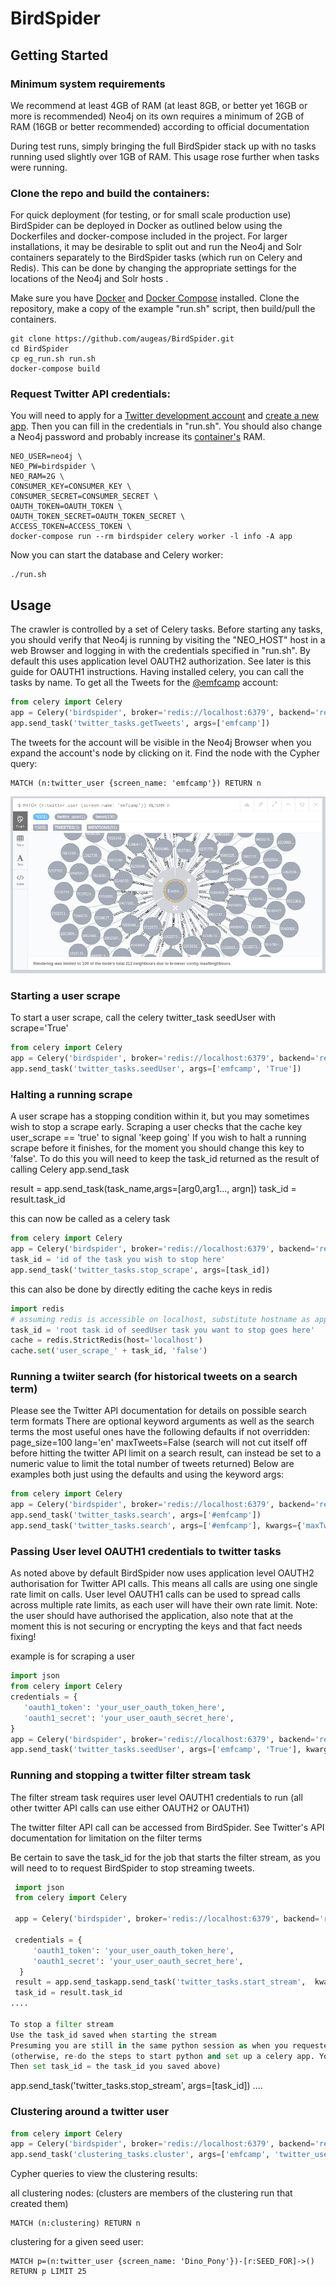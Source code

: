 # BirdSpider

## Getting Started

### Minimum system requirements

We recommend at least 4GB of RAM (at least 8GB, or better yet 16GB or more is recommended)
Neo4j on its own requires a minimum of 2GB of RAM (16GB or better recommended) according to official documentation

During test runs, simply bringing the full BirdSpider stack up with no tasks running used slightly over 1GB of RAM.
This usage rose further when tasks were running.

### Clone the repo and build the containers:

For quick deployment (for testing, or for small scale production use) BirdSpider can be deployed in Docker
as outlined below using the Dockerfiles and docker-compose included in the project.
For larger installations, it may be desirable to split out and run the Neo4j and Solr containers separately to
the BirdSpider tasks (which run on Celery and Redis). This can be done by changing the appropriate settings
for the locations of the Neo4j and Solr hosts .

Make sure you have [Docker](https://docs.docker.com/install/) and [Docker Compose](https://docs.docker.com/compose/)
installed. Clone the repository, make a copy of the example "run.sh" script, then build/pull the containers.

```
git clone https://github.com/augeas/BirdSpider.git
cd BirdSpider
cp eg_run.sh run.sh
docker-compose build

```

### Request Twitter API credentials:

You will need to apply for a [Twitter development account](https://developer.twitter.com/en/apply/user)
and [create a new app](https://apps.twitter.com/). Then you can fill in the credentials in "run.sh".
You should also change a Neo4j password and probably increase its
[container's](https://neo4j.com/docs/operations-manual/current/installation/docker/) RAM.


```
NEO_USER=neo4j \
NEO_PW=birdspider \
NEO_RAM=2G \
CONSUMER_KEY=CONSUMER_KEY \
CONSUMER_SECRET=CONSUMER_SECRET \
OAUTH_TOKEN=OAUTH_TOKEN \
OAUTH_TOKEN_SECRET=OAUTH_TOKEN_SECRET \
ACCESS_TOKEN=ACCESS_TOKEN \
docker-compose run --rm birdspider celery worker -l info -A app

```

Now you can start the database and Celery worker:

```
./run.sh

```

## Usage


The crawler is controlled by a set of Celery tasks. Before starting any tasks, you should verify that
Neo4j is running by visiting the "NEO_HOST" host in a web Browser and logging in with the credentials
specified in "run.sh".
By default this uses application level OAUTH2 authorization. See later is this guide for OAUTH1 instructions.
Having installed celery, you can call the tasks by name. To get all the Tweets for
the [@emfcamp](https://twitter.com/emfcamp) account:

```python
from celery import Celery
app = Celery('birdspider', broker='redis://localhost:6379', backend='redis://localhost:6379')
app.send_task('twitter_tasks.getTweets', args=['emfcamp'])

```

The tweets for the account will be visible in the Neo4j Browser when you expand the account's node by clicking on it.
Find the node with the Cypher query:

```
MATCH (n:twitter_user {screen_name: 'emfcamp'}) RETURN n

```


![simple user query](https://raw.githubusercontent.com/augeas/BirdSpider/master/docs/img/emfcamp_query.png)

### Starting a user scrape

To start a user scrape, call the celery twitter_task seedUser with scrape='True'

```python
from celery import Celery
app = Celery('birdspider', broker='redis://localhost:6379', backend='redis://localhost:6379')
app.send_task('twitter_tasks.seedUser', args=['emfcamp', 'True'])
```

### Halting a running scrape

A user scrape has a stopping condition within it, but you may sometimes wish to stop a scrape early.
Scraping a user checks that the cache key user_scrape == 'true' to signal 'keep going'
If you wish to halt a running scrape before it finishes, for the moment you should change this key to 'false'.
To do this you will need to keep the task_id returned as the result of calling Celery app.send_task

result = app.send_task(task_name,args=[arg0,arg1..., argn])
task_id = result.task_id

this can now be called as a celery task

```python
from celery import Celery
app = Celery('birdspider', broker='redis://localhost:6379', backend='redis://localhost:6379')
task_id = 'id of the task you wish to stop here'
app.send_task('twitter_tasks.stop_scrape', args=[task_id])

```

this can also be done by directly editing the cache keys in redis

```python
import redis
# assuming redis is accessible on localhost, substitute hostname as appropriate
task_id = 'root task id of seedUser task you want to stop goes here'
cache = redis.StrictRedis(host='localhost')
cache.set('user_scrape_' + task_id, 'false')

```

### Running a twiiter search (for historical tweets on a search term) ###
Please see the Twitter API documentation for details on possible search term formats
There are optional keyword arguments as well as the search terms
the most useful ones have the following defaults if not overridden:
page_size=100
lang='en'
maxTweets=False (search will not cut itself off before hitting the twitter API limit on  a search result,
                 can instead be set to a numeric value to limit the total number of tweets returned)
Below are examples both just using the defaults and using the keyword args:

```python
from celery import Celery
app = Celery('birdspider', broker='redis://localhost:6379', backend='redis://localhost:6379')
app.send_task('twitter_tasks.search', args=['#emfcamp'])
app.send_task('twitter_tasks.search', args=['#emfcamp'], kwargs={'maxTweets' : 300})
```



### Passing User level OAUTH1 credentials to twitter tasks ###

As noted above by default BirdSpider now uses application level OAUTH2 authorisation for Twitter API calls.
This means all calls are using one single rate limit on calls. User level OAUTH1 calls can be used to spread calls
across multiple rate limits, as each user will have their own rate limit.
Note: the user should have authorised the application, also note that at the moment this is not
 securing or encrypting the keys and that fact needs fixing!

 example is for scraping a user

 ```python
 import json
 from celery import Celery
 credentials = {
    'oauth1_token': 'your_user_oauth_token_here',
    'oauth1_secret': 'your_user_oauth_secret_here',
 }
 app = Celery('birdspider', broker='redis://localhost:6379', backend='redis://localhost:6379')
 app.send_task('twitter_tasks.seedUser', args=['emfcamp', 'True'], kwargs={ 'credentials': json.dumps(credentials)})

 ```

###  Running and stopping a twitter filter stream task ###

The filter stream task requires user level OAUTH1 credentials to run
(all other twitter API calls can use either OAUTH2 or OAUTH1)

The twitter filter API call can be accessed from BirdSpider.
See Twitter's API documentation for limitation on the filter terms

Be certain to save the task_id for the job that starts the filter stream, as you will need to to request BirdSpider
to stop streaming tweets.


```python
 import json
 from celery import Celery

 app = Celery('birdspider', broker='redis://localhost:6379', backend='redis://localhost:6379')

 credentials = {
     'oauth1_token': 'your_user_oauth_token_here',
     'oauth1_secret': 'your_user_oauth_secret_here',
  }
 result = app.send_taskapp.send_task('twitter_tasks.start_stream',  kwargs={'track': '#RevokeArticle50', 'credentials': json.dumps(credentials)})
 task_id = result.task_id
....

To stop a filter stream
Use the task_id saved when starting the stream
Presuming you are still in the same python session as when you requested the stream to start do the following.
(otherwise, re-do the steps to start python and set up a celery app. You will not need twitter credentials.
Then set task_id = the task_id you saved above)
```
app.send_task('twitter_tasks.stop_stream', args=[task_id])
....

### Clustering around a twitter user


```python
from celery import Celery
app = Celery('birdspider', broker='redis://localhost:6379', backend='redis://localhost:6379')
app.send_task('clustering_tasks.cluster', args=['emfcamp', 'twitter_user', 'TransFoF'])

```

Cypher queries to view the clustering results:

all clustering nodes: (clusters are members of the clustering run that created them)

```
MATCH (n:clustering) RETURN n

```
clustering for a given seed user:

```
MATCH p=(n:twitter_user {screen_name: 'Dino_Pony'})-[r:SEED_FOR]->() RETURN p LIMIT 25

```


